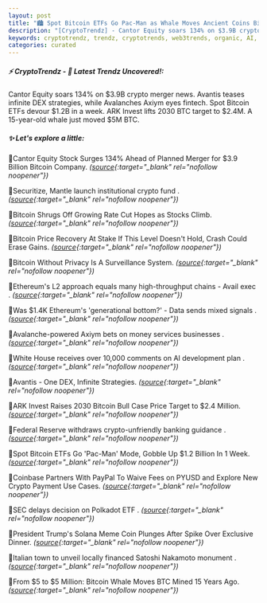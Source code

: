 ```yaml
---
layout: post
title: "🏙️ Spot Bitcoin ETFs Go Pac-Man as Whale Moves Ancient Coins Bitcoin News"
description: "[CryptoTrendz] - Cantor Equity soars 134% on $3.9B crypto merger news. Avantis teases infinite DEX strategies, while Avalanches Axiym eyes fintech. Spot Bitcoin ETFs devour $1.2B in a week. ARK Invest lifts 2030 BTC target to $2.4M. A 15-year-old whale just moved $5M BTC."
keywords: cryptotrendz, trendz, cryptotrends, web3trends, organic, AI, Bitcoin, crypto, banking, BTC
categories: curated
---
```


##### ⚡ CryptoTrendz - 📌 *Latest Trendz Uncovered!:*

Cantor Equity soars 134% on $3.9B crypto merger news. Avantis teases infinite DEX strategies, while Avalanches Axiym eyes fintech. Spot Bitcoin ETFs devour $1.2B in a week. ARK Invest lifts 2030 BTC target to $2.4M. A 15-year-old whale just moved $5M BTC.

##### ✨ *Let's explore a little:*


🔹Cantor Equity Stock Surges 134% Ahead of Planned Merger for $3.9 Billion Bitcoin Company. *([source](https://s.avyag.com/nv1k){:target="_blank" rel="nofollow noopener"})*

🔹Securitize, Mantle launch institutional crypto fund . *([source](https://s.avyag.com/pvo3){:target="_blank" rel="nofollow noopener"})*

🔹Bitcoin Shrugs Off Growing Rate Cut Hopes as Stocks Climb. *([source](https://s.avyag.com/ljgl){:target="_blank" rel="nofollow noopener"})*

🔹Bitcoin Price Recovery At Stake If This Level Doesn't Hold, Crash Could Erase Gains. *([source](https://s.avyag.com/pgxi){:target="_blank" rel="nofollow noopener"})*

🔹Bitcoin Without Privacy Is A Surveillance System. *([source](https://s.avyag.com/w4fc){:target="_blank" rel="nofollow noopener"})*

🔹Ethereum's L2 approach equals many high-throughput chains - Avail exec . *([source](https://s.avyag.com/oy5w){:target="_blank" rel="nofollow noopener"})*

🔹Was $1.4K Ethereum's 'generational bottom?' - Data sends mixed signals . *([source](https://s.avyag.com/um9b){:target="_blank" rel="nofollow noopener"})*

🔹Avalanche-powered Axiym bets on money services businesses . *([source](https://s.avyag.com/61zr){:target="_blank" rel="nofollow noopener"})*

🔹White House receives over 10,000 comments on AI development plan . *([source](https://s.avyag.com/ci79){:target="_blank" rel="nofollow noopener"})*

🔹Avantis - One DEX, Infinite Strategies. *([source](https://s.avyag.com/3pco){:target="_blank" rel="nofollow noopener"})*

🔹ARK Invest Raises 2030 Bitcoin Bull Case Price Target to $2.4 Million. *([source](https://s.avyag.com/5rmx){:target="_blank" rel="nofollow noopener"})*

🔹Federal Reserve withdraws crypto-unfriendly banking guidance . *([source](https://s.avyag.com/z4ub){:target="_blank" rel="nofollow noopener"})*

🔹Spot Bitcoin ETFs Go 'Pac-Man' Mode, Gobble Up $1.2 Billion In 1 Week. *([source](https://s.avyag.com/3d3y){:target="_blank" rel="nofollow noopener"})*

🔹Coinbase Partners With PayPal To Waive Fees on PYUSD and Explore New Crypto Payment Use Cases. *([source](https://s.avyag.com/2idq){:target="_blank" rel="nofollow noopener"})*

🔹SEC delays decision on Polkadot ETF . *([source](https://s.avyag.com/yq7b){:target="_blank" rel="nofollow noopener"})*

🔹President Trump's Solana Meme Coin Plunges After Spike Over Exclusive Dinner. *([source](https://s.avyag.com/7db6){:target="_blank" rel="nofollow noopener"})*

🔹Italian town to unveil locally financed Satoshi Nakamoto monument . *([source](https://s.avyag.com/gb1v){:target="_blank" rel="nofollow noopener"})*

🔹From $5 to $5 Million: Bitcoin Whale Moves BTC Mined 15 Years Ago. *([source](https://s.avyag.com/7psc){:target="_blank" rel="nofollow noopener"})*
